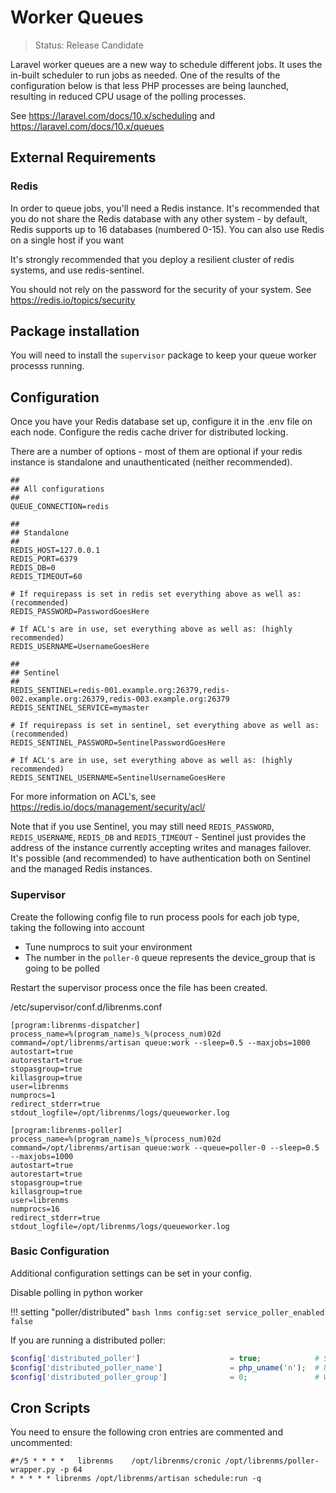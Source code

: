# Worker Queues

> Status: Release Candidate

Laravel worker queues are a new way to schedule different jobs.  It uses the 
in-built scheduler to run jobs as needed.  One of the results of the configuration
below is that less PHP processes are being launched, resulting in reduced CPU usage
of the polling processes.

See <https://laravel.com/docs/10.x/scheduling> and <https://laravel.com/docs/10.x/queues>

## External Requirements

### Redis

In order to queue jobs, you'll need a Redis instance. It's recommended that you do not
share the Redis database with any other system - by default, Redis supports up
to 16 databases (numbered 0-15). You can also use Redis on a single host if you want

It's strongly recommended that you deploy a resilient cluster of redis
systems, and use redis-sentinel.

You should not rely on the password for the security of your
system. See <https://redis.io/topics/security>

## Package installation

You will need to install the `supervisor` package to keep your queue worker processs running.

## Configuration

Once you have your Redis database set up, configure it in the .env file on each node. Configure the redis cache driver for distributed locking.

There are a number of options - most of them are optional if your redis instance is standalone and unauthenticated (neither recommended).

```dotenv
##
## All configurations
##
QUEUE_CONNECTION=redis

##
## Standalone
##
REDIS_HOST=127.0.0.1
REDIS_PORT=6379
REDIS_DB=0
REDIS_TIMEOUT=60

# If requirepass is set in redis set everything above as well as: (recommended)
REDIS_PASSWORD=PasswordGoesHere

# If ACL's are in use, set everything above as well as: (highly recommended)
REDIS_USERNAME=UsernameGoesHere

##
## Sentinel
##
REDIS_SENTINEL=redis-001.example.org:26379,redis-002.example.org:26379,redis-003.example.org:26379
REDIS_SENTINEL_SERVICE=mymaster

# If requirepass is set in sentinel, set everything above as well as: (recommended)
REDIS_SENTINEL_PASSWORD=SentinelPasswordGoesHere

# If ACL's are in use, set everything above as well as: (highly recommended)
REDIS_SENTINEL_USERNAME=SentinelUsernameGoesHere
```

For more information on ACL's, see <https://redis.io/docs/management/security/acl/> 

Note that if you use Sentinel, you may still need `REDIS_PASSWORD`, `REDIS_USERNAME`, `REDIS_DB` and `REDIS_TIMEOUT` - Sentinel just provides the address of the instance currently accepting writes and manages failover. It's possible (and recommended) to have authentication both on Sentinel and the managed Redis instances.

### Supervisor

Create the following config file to run process pools for each job type, taking the following into account
 - Tune numprocs to suit your environment
 - The number in the `poller-0` queue represents the device_group that is going to be polled

Restart the supervisor process once the file has been created.

/etc/supervisor/conf.d/librenms.conf
```
[program:librenms-dispatcher]
process_name=%(program_name)s_%(process_num)02d
command=/opt/librenms/artisan queue:work --sleep=0.5 --maxjobs=1000
autostart=true
autorestart=true
stopasgroup=true
killasgroup=true
user=librenms
numprocs=1
redirect_stderr=true
stdout_logfile=/opt/librenms/logs/queueworker.log

[program:librenms-poller]
process_name=%(program_name)s_%(process_num)02d
command=/opt/librenms/artisan queue:work --queue=poller-0 --sleep=0.5 --maxjobs=1000
autostart=true
autorestart=true
stopasgroup=true
killasgroup=true
user=librenms
numprocs=16
redirect_stderr=true
stdout_logfile=/opt/librenms/logs/queueworker.log
```

### Basic Configuration

Additional configuration settings can be set in your config.

Disable polling in python worker 

!!! setting "poller/distributed"
    ```bash
    lnms config:set service_poller_enabled false
    ```

If you are running a distributed poller:

```php
$config['distributed_poller']                    = true;            # Set to true to enable distributed polling
$config['distributed_poller_name']               = php_uname('n');  # Uniquely identifies the poller instance
$config['distributed_poller_group']              = 0;               # Which group to poll
```

## Cron Scripts

You need to ensure the following cron entries are commented and uncommented:
```
#*/5 * * * *   librenms    /opt/librenms/cronic /opt/librenms/poller-wrapper.py -p 64
* * * * * librenms /opt/librenms/artisan schedule:run -q
```
